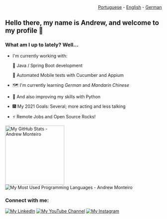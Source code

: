 <p align="right">
  <a href="README.pt.md">Portuguese</a> - <a href="README.md">English</a> - <a href="README.de.md">German</a>
</p>

## Hello there, my name is Andrew, and welcome to my profile :wave:

### What am I up to lately? Well...

- I'm currently working with:

  🌱 Java / Spring Boot development

  🧪 Automated Mobile tests with Cucumber and Appium

- 🗺 I'm currently learning *German* and *Mandarin Chinese*
- 🐍 And also improving my skills with Python
- 🎆 My 2021 Goals: Several; more acting and less talking
- ⚡ Remote Jobs and Open Source Rocks!

<p align="left">
 <img alt="My GitHub Stats - Andrew Monteiro" src="https://github-readme-stats.vercel.app/api?username=andrew-2609&show_icons=true&hide_border=true&theme=tokyonight" height="190"> 
 <img alt="My Most Used Programming Languages - Andrew Monteiro" src="https://github-readme-stats.vercel.app/api/top-langs/?username=andrew-2609&layout=compact&hide_border=true&langs_count=8&theme=tokyonight&exclude_repo=Eccezionale-MVC,CorporacaoUmbrella,diversos,projetos">
</p>

### Connect with me:

<a href="https://www.linkedin.com/in/andrew-2609/" target="_blank"><img alt="My LinkedIn" src="https://img.shields.io/badge/-LinkedIn-%230077B5?style=for-the-badge&logo=linkedin&logoColor=white"></a>
<a href="https://www.youtube.com/channel/UCmQ39rZeUW3dxMiSjm6YX7Q" target="_blank"><img alt="My YouTube Channel" src="https://img.shields.io/badge/YouTube-FF0000?style=for-the-badge&logo=youtube&logoColor=white"></a>
<a href="https://www.instagram.com/andrewbunro/" target="_blank"><img alt="My Instagram" src="https://img.shields.io/badge/-Instagram-%23E4405F?style=for-the-badge&logo=instagram&logoColor=white"></a>
 